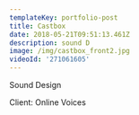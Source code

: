 ```yaml
---
templateKey: portfolio-post
title: Castbox
date: 2018-05-21T09:51:13.461Z
description: sound D
image: /img/castbox_front2.jpg
videoId: '271061605'
---
```

Sound Design

Client: Online Voices
